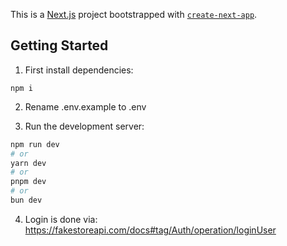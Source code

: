 This is a [Next.js](https://nextjs.org) project bootstrapped with [`create-next-app`](https://nextjs.org/docs/app/api-reference/cli/create-next-app).

## Getting Started

1. First install dependencies:

```
npm i
```

2. Rename .env.example to .env

3. Run the development server:

```bash
npm run dev
# or
yarn dev
# or
pnpm dev
# or
bun dev
```

4. Login is done via: https://fakestoreapi.com/docs#tag/Auth/operation/loginUser
